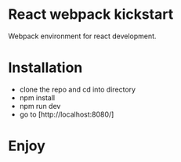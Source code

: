 # React webpack kickstart

Webpack environment for react development.

# Installation

* clone the repo and cd into directory
* npm install
* npm run dev
* go to [http://localhost:8080/]

# Enjoy